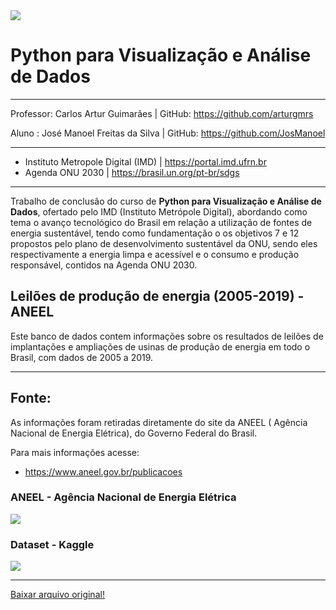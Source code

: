<img src = "https://github.com/JosManoel/ANEEL_Dataset_2005-2019/blob/main/images/image.png">

# Python para Visualização e Análise de Dados
---

Professor: Carlos Artur Guimarães       | GitHub: https://github.com/arturgmrs

Aluno    : José Manoel Freitas da Silva | GitHub: https://github.com/JosManoel

---
* Instituto Metropole Digital (IMD) | https://portal.imd.ufrn.br 
* Agenda ONU 2030 | https://brasil.un.org/pt-br/sdgs

---

Trabalho de conclusão do curso de **Python para Visualização e Análise de Dados**, ofertado pelo IMD (Instituto Metrópole Digital), abordando como tema o avanço tecnológico do Brasil em relação a utilização de fontes de energia sustentável, tendo como fundamentação o os objetivos 7 e 12 propostos pelo plano de desenvolvimento sustentável da ONU, sendo eles respectivamente a energia limpa e acessível e o consumo e produção responsável, contidos na Agenda ONU 2030.


## Leilões de produção de energia (2005-2019) - ANEEL

Este banco de dados contem informações sobre os resultados de leilões de implantações e ampliações de usinas de produção de energia em todo o Brasil, com dados de 2005 a 2019.

---

## Fonte:

As informações foram retiradas diretamente do site da ANEEL ( Agência Nacional de Energia Elétrica), do Governo Federal do Brasil.

Para mais informações acesse: 
* https://www.aneel.gov.br/publicacoes

 
### ANEEL - Agência Nacional de Energia Elétrica
 <a href="https://www.aneel.gov.br/"><img src="https://github.com/JosManoel/ANEEL_Dataset_2005-2019/blob/main/images/ANEEL_logo.png" class="homeANEEL"></a>
### Dataset - Kaggle
 <a href="https://www.kaggle.com/josemanoel/leiles-de-produo-de-energia-20052019-aneel"><img src="https://github.com/JosManoel/ANEEL_Dataset_2005-2019/blob/main/images/kaggle_logo.png" class="Kaggle_dataset"></a>
 
---

<a Class = "DataBase" href= "https://www.aneel.gov.br/documents/654791/20589082/CEL_Resultados_Leil%C3%B5es_Gera%C3%A7%C3%A3o_2005a2019_29+10+2019r1/b56f496f-92d1-3905-b57e-2dedbde2738a?version=1.1">Baixar arquivo original! </a>

